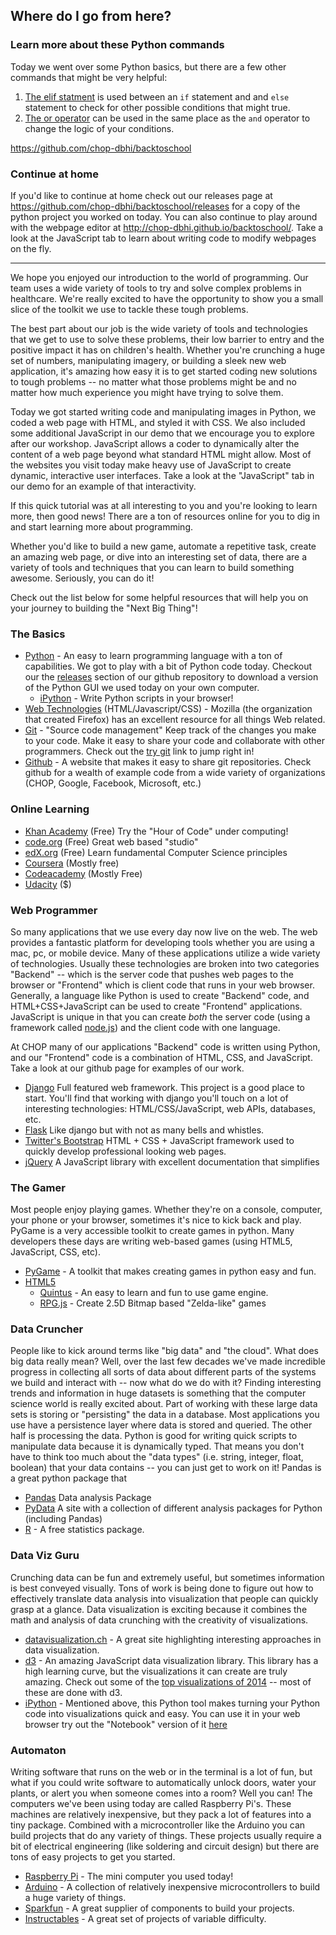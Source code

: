 Where do I go from here?
------------------------
### Learn more about these Python commands

Today we went over some Python basics, but there are a few other commands that might be very helpful:

1. [The elif statment](https://docs.python.org/3/tutorial/controlflow.html#if-statements) is used between an `if` statement and and `else` statement to check for other possible conditions that might true.
2. [The or operator](http://openbookproject.net/thinkcs/python/english3e/conditionals.html#logical-operators) can be used in the same place as the `and` operator to change the logic of your conditions.


https://github.com/chop-dbhi/backtoschool

### Continue at home

If you'd like to continue at home check out our releases page at https://github.com/chop-dbhi/backtoschool/releases for a copy of the python project you worked on today. You can also continue to play around with the webpage editor at http://chop-dbhi.github.io/backtoschool/. Take a look at the JavaScript tab to learn about writing code to modify webpages on the fly.

---

We hope you enjoyed our introduction to the world of programming. Our team uses a wide variety of tools to try and solve complex problems in healthcare. We're really excited to have the opportunity to show you a small slice of the toolkit we use to tackle these tough problems.

The best part about our job is the wide variety of tools and technologies that we get to use to solve these problems, their low barrier to entry and the positive impact it has on children's health. Whether you're crunching a huge set of numbers, manipulating imagery, or building a sleek new web application, it's amazing how easy it is to get started coding new solutions to tough problems -- no matter what those problems might be and no matter how much experience you might have trying to solve them.

Today we got started writing code and manipulating images in Python, we coded a web page with HTML, and styled it with CSS. We also included some additional JavaScript in our demo that we encourage you to explore after our workshop. JavaScript allows a coder to dynamically alter the content of a web page beyond what standard HTML might allow. Most of the websites you visit today make heavy use of JavaScript to create dynamic, interactive user interfaces. Take a look at the "JavaScript" tab in our demo for an example of that interactivity.

If this quick tutorial was at all interesting to you and you're looking to learn more, then good news! There are a ton of resources online for you to dig in and start learning more about programming.

Whether you'd like to build a new game, automate a repetitive task, create an amazing web page, or dive into an interesting set of data, there are a variety of tools and techniques that you can learn to build something awesome. Seriously, you can do it!

Check out the list below for some helpful resources that will help you on your journey to building the "Next Big Thing"!


### The Basics

* [Python](http://python.org) - An easy to learn programming language with a ton of capabilities. We got to play with a bit of Python code today. Checkout our the [releases](https://github.com/chop-dbhi/backtoschool/releases) section of our github repository to download a version of the Python GUI we used today on your own computer.
  * [iPython](http://ipython.org/) - Write Python scripts in your browser!
* [Web Technologies](https://developer.mozilla.org/) (HTML/Javascript/CSS) - Mozilla (the organization that created Firefox) has an excellent resource for all things Web related.
* [Git](https://git-scm.com) - "Source code management" Keep track of the changes you make to your code. Make it easy to share your code and collaborate with other programmers. Check out the [try git](http://try.github.com/) link to jump right in!
* [Github](https://github.com) - A website that makes it easy to share git repositories. Check github for a wealth of example code from a wide variety of organizations (CHOP, Google, Facebook, Microsoft, etc.)

### Online Learning

* [Khan Academy](https://www.khanacademy.org/) (Free) Try the "Hour of Code" under computing!
* [code.org](http://code.org/) (Free) Great web based "studio"
* [edX.org](http://edX.org) (Free) Learn fundamental Computer Science principles
* [Coursera](http://coursera.org) (Mostly free)
* [Codeacademy](http://www.codeacademy.com) (Mostly Free)
* [Udacity](http://www.udacity.com) ($)

### Web Programmer
So many applications that we use every day now live on the web. The web provides a fantastic platform for developing tools whether you are using a mac, pc, or mobile device. Many of these applications utilize a wide variety of technologies. Usually these technologies are broken into two categories "Backend" -- which is the server code that pushes web pages to the browser or "Frontend" which is client code that runs in your web browser. Generally, a language like Python is used to create "Backend" code, and HTML+CSS+JavaScript can be used to create "Frontend" applications. JavaScript is unique in that you can create *both* the server code (using a framework called [node.js](https://nodejs.org)) and the client code with one language.

At CHOP many of our applications "Backend" code is written using Python, and our "Frontend" code is a combination of HTML, CSS, and JavaScript. Take a look at our github page for examples of our work.

* [Django](http://djangoproject.com) Full featured web framework. This project is a good place to start. You'll find that working with django you'll touch on a lot of interesting technologies: HTML/CSS/JavaScript, web APIs, databases, etc.
* [Flask](http://flask.pocoo.org) Like django but with not as many bells and whistles.
* [Twitter's Bootstrap](http://getbootstrap.com) HTML + CSS + JavaScript framework used to quickly develop professional looking web pages.
* [jQuery](http://jquery.com) A JavaScript library with excellent documentation that simplifies

### The Gamer
Most people enjoy playing games. Whether they're on a console, computer, your phone or your browser, sometimes it's nice to kick back and play. PyGame is a very accessible toolkit to create games in python. Many developers these days are writing web-based games (using HTML5, JavaScript, CSS, etc).

* [PyGame](http://pygame.org) - A toolkit that makes creating games in python easy and fun.
* [HTML5](http://www.html5gamedevelopment.com/)
  * [Quintus](http://www.html5quintus.com/) - An easy to learn and fun to use game engine.
  * [RPG.js](http://rpgjs.com/) - Create 2.5D Bitmap based "Zelda-like" games

### Data Cruncher
People like to kick around terms like "big data" and "the cloud". What does big data really mean? Well, over the last few decades we've made incredible progress in collecting all sorts of data about different parts of the systems we build and interact with -- now what do we do with it? Finding interesting trends and information in huge datasets is something that the computer science world is really excited about. Part of working with these large data sets is storing or "persisting" the data in a database. Most applications you use have a persistence layer where data is stored and queried. The other half is processing the data. Python is good for writing quick scripts to manipulate data because it is dynamically typed. That means you don't have to think too much about the "data types" (i.e. string, integer, float, boolean) that your data contains -- you can just get to work on it! Pandas is a great python package that  

 * [Pandas](http://pandas.pydata.org/) Data analysis Package
 * [PyData](http://pydata.org/downloads/) A site with a collection of different analysis packages for Python (including Pandas)
 * [R](http://www.r-project.org) - A free statistics package.

### Data Viz Guru
Crunching data can be fun and extremely useful, but sometimes information is best conveyed visually. Tons of work is being done to figure out how to effectively translate data analysis into visualization that people can quickly grasp at a glance. Data visualization is exciting because it combines the math and analysis of data crunching with the creativity of visualizations.

* [datavisualization.ch](http://datavisualization.ch/) -  A great site highlighting interesting approaches in data visualization.
* [d3](http://d3js.org/) - An amazing JavaScript data visualization library. This library has a high learning curve, but the visualizations it can create are truly amazing. Check out some of the [top visualizations of 2014](http://www.pewresearch.org/fact-tank/2014/12/29/our-favorite-pew-research-center-data-visualizations-from-2014/) -- most of these are done with d3.
* [iPython](http://ipython.org) - Mentioned above, this Python tool makes turning your Python code into visualizations quick and easy. You can use it in your web browser try out the "Notebook" version of it [here](https://try.jupyter.org/)

### Automaton
Writing software that runs on the web or in the terminal is a lot of fun, but what if you could write software to automatically unlock doors, water your plants, or alert you when someone comes into a room? Well you can! The computers we've been using today are called Raspberry Pi's. These machines are relatively inexpensive, but they pack a lot of features into a tiny package. Combined with a microcontroller like the Arduino you can build projects that do any variety of things. These projects usually require a bit of electrical engineering (like soldering and circuit design) but there are tons of easy projects to get you started.

* [Raspberry Pi](https://www.raspberrypi.org/) - The mini computer you used today!
* [Arduino](https://www.arduino.cc/) - A collection of relatively inexpensive microcontrollers to build a huge variety of things.
* [Sparkfun](https://www.sparkfun.com/) - A great supplier of components to build your projects.
* [Instructables](http://www.instructables.com/tag/type-id/category-technology/) - A great set of projects of variable difficulty.


